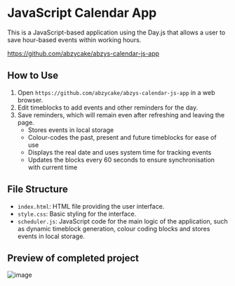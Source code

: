 # JavaScript Calendar App

This is a JavaScript-based application using the Day.js that allows a user to save hour-based events within working hours. 

https://github.com/abzycake/abzys-calendar-js-app

## How to Use

1. Open `https://github.com/abzycake/abzys-calendar-js-app` in a web browser.
2. Edit timeblocks to add events and other reminders for the day.
3. Save reminders, which will remain even after refreshing and leaving the page.
   - Stores events in local storage
   - Colour-codes the past, present and future timeblocks for ease of use
   - Displays the real date and uses system time for tracking events
   - Updates the blocks every 60 seconds to ensure synchronisation with current time

## File Structure

- `index.html`: HTML file providing the user interface.
- `style.css`: Basic styling for the interface.
- `scheduler.js`: JavaScript code for the main logic of the application, such as dynamic timeblock generation, colour coding blocks and stores events in local storage.

## Preview of completed project

![image](https://github.com/abzycake/abzys-calendar-js-app/assets/53773585/dee41fb5-c361-4b90-8c7c-2c0cde468233)
